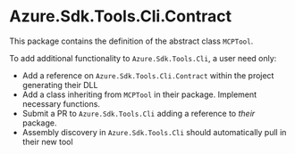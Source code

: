 # Azure.Sdk.Tools.Cli.Contract

This package contains the definition of the abstract class `MCPTool`.

To add additional functionality to `Azure.Sdk.Tools.Cli`, a user need only:
 - Add a reference on `Azure.Sdk.Tools.Cli.Contract` within the project generating their DLL
 - Add a class inheriting from `MCPTool` in their package. Implement necessary functions.
 - Submit a PR to `Azure.Sdk.Tools.Cli` adding a reference to _their_ package.
 - Assembly discovery in `Azure.Sdk.Tools.Cli` should automatically pull in their new tool